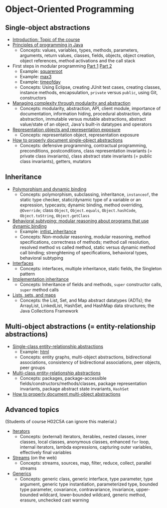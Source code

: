 # Object-Oriented Programming

## Single-object abstractions

- [Introduction: Topic of the course](intro.md)
- [Principles of programming in Java](programming.md)
  - Concepts: values, variables, types, methods, parameters, arguments, return values, classes, fields, objects, object creation, object references, method activations and the call stack
- First steps in modular programming [Part 1](lecture2part1.md) [Part 2](lecture2part2.md)
  - Example: [squareroot](https://github.com/btj/squareroot)
  - Example: [max3](https://github.com/btj/max3)
  - Example: [timeofday](https://github.com/btj/timeofday)
  - Concepts: Using Eclipse, creating JUnit test cases, creating classes, instance methods, encapsulation, `private` versus `public`, using Git, constructors
- [Managing complexity through modularity and abstraction](complexity_modularity_abstraction.md)
  - Concepts: modularity, abstraction, API, client module, importance of documentation, information hiding, procedural abstraction, data abstraction, immutable versus mutable abstractions, abstract value/state of an object, Java's built-in datatypes and operators
- [Representation objects and representation exposure](representation_objects.md)
  - Concepts: representation object, representation exposure
- [How to properly document single-object abstractions](single_object_doc_instr.md)
  - Concepts: defensive programming, contractual programming, preconditions, postconditions, class representation invariants (= private class invariants), class abstract state invariants (= public class invariants), getters, mutators

## Inheritance

- [Polymorphism and dynamic binding](inheritance.md)
  - Concepts: polymorphism, subclassing, inheritance, `instanceof`, the static type checker, static/dynamic type of a variable or an expression, typecasts; dynamic binding, method overriding, `@Override`; class `Object`, `Object.equals`, `Object.hashCode`, `Object.toString`, `Object.getClass`
- [Behavioral subtyping: modular reasoning about programs that use dynamic binding](behavioral_subtyping.md)
  - Example: [intlist_inheritance](https://github.com/btj/intlist_inheritance)
  - Concepts: Non-modular reasoning, modular reasoning, method specifications, correctness of methods; method call resolution, resolved method vs called method, static versus dynamic method call binding; strenghtening of specifications, behavioral types, behavioral subtyping
- [Interfaces](interfaces.md)
  - Concepts: interfaces, multiple inheritance, static fields, the Singleton pattern
- [Implementation inheritance](implementation_inheritance.md)
  - Concepts: Inheritance of fields and methods, `super` constructor calls, `super` method calls
- [Lists, sets, and maps](collections.md)
  - Concepts: the List, Set, and Map abstract datatypes (ADTs); the ArrayList, LinkedList, HashSet, and HashMap data structures; the Java Collections Framework

## Multi-object abstractions (= entity-relationship abstractions)

- [Single-class entity-relationship abstractions](entity_relationship_abstractions.md)
  - Example: [html](https://github.com/btj/html_ir)
  - Concepts: entity graphs, multi-object abstractions, bidirectional associations, consistency of bidirectional associations, peer objects, peer groups
- [Multi-class entity-relationship abstractions](multi_class_abstractions.md)
  - Concepts: packages, package-accessible fields/constructors/methods/classes, package representation invariants, package abstract state invariants, `HashSet`
- [How to properly document multi-object abstractions](multi_object_doc_instr.md)

## Advanced topics

(Students of course H02C5A can ignore this material.)

- [Iterators](iterators.md)
  - Concepts: (external) iterators, iterables, nested classes, inner classes, local classes, anonymous classes, enhanced `for` loop, internal iterators, lambda expressions, capturing outer variables, effectively final variables
- [Streams](https://docs.oracle.com/en/java/javase/13/docs/api/java.base/java/util/stream/package-summary.html) (on the web)
  - Concepts: streams, sources, map, filter, reduce, collect, parallel streams
- [Generics](generics.md)
  - Concepts: generic class, generic interface, type parameter, type argument, generic type instantiation, parameterized type, bounded type parameter, covariance, contravariance, invariance, upper-bounded wildcard, lower-bounded wildcard, generic method, erasure, unchecked cast warning

